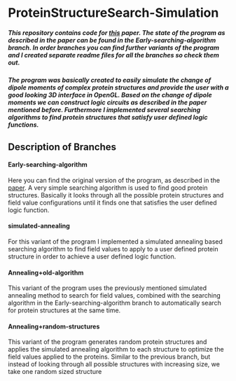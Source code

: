 # ProteinStructureSearch-Simulation
##### This repository contains code for [this](https://ricsinaruto.github.io/website/docs/tdk.pdf) paper. The state of the program as described in the paper can be found in the Early-searching-algorithm branch. In order branches you can find further variants of the program and I created separate readme files for all the branches so check them out.
##### The program was basically created to easily simulate the change of dipole moments of complex protein structures and provide the user with a good looking 3D interface in OpenGL. Based on the change of dipole moments we can construct logic circuits as described in the paper mentioned before. Furthermore I implemented several searching algorithms to find protein structures that satisfy user defined logic functions.

## Description of Branches
#### Early-searching-algorithm
Here you can find the original version of the program, as described in the [paper](https://ricsinaruto.github.io/website/docs/tdk.pdf). A very simple searching algorithm is used to find good protein structures. Basically it looks through all the possible protein structures and field value configurations until it finds one that satisfies the user defined logic function.
#### simulated-annealing
For this variant of the program I implemented a simulated annealing based searching algorithm to find field values to apply to a user defined protein structure in order to achieve a user defined logic function.
#### Annealing+old-algorithm
This variant of the program uses the previously mentioned simulated annealing method to search for field values, combined with the searching algorithm in the Early-searching-algorithm branch to automatically search for protein structures at the same time.
#### Annealing+random-structures
This variant of the program generates random protein structures and applies the simulated annealing algorithm to each structure to optimize the field values applied to the proteins. Similar to the previous branch, but instead of looking through all possible structures with increasing size, we take one random sized structure
